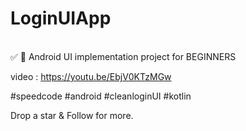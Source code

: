 # LoginUIApp


<br/>
✅ 🤗  Android UI implementation project for BEGINNERS 

video : https://youtu.be/EbjV0KTzMGw

#speedcode #android  #cleanloginUI #kotlin 

Drop a star & Follow for more.
